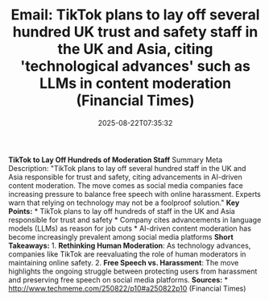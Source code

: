 ﻿---
title: "Email: TikTok plans to lay off several hundred UK trust and safety staff in the UK and Asia, citing 'technological advances' such as LLMs in content moderation (Financial Times)"
date: "2025-08-22T07:35:32"
category: "Markets"
summary: ""
slug: "email tiktok plans to lay off several hundred uk trust and s"
source_urls:
  - "http://www.techmeme.com/250822/p10#a250822p10"
seo:
  title: "Email: TikTok plans to lay off several hundred UK trust and safety staff in the UK and Asia, citing 'technological advances' such as LLMs in content moderation (Financial Times) | Hash n Hedge"
  description: ""
  keywords: ["news", "markets", "brief"]
---
**TikTok to Lay Off Hundreds of Moderation Staff**  Summary Meta Description: "TikTok plans to lay off several hundred staff in the UK and Asia responsible for trust and safety, citing advancements in AI-driven content moderation. The move comes as social media companies face increasing pressure to balance free speech with online harassment. Experts warn that relying on technology may not be a foolproof solution."  **Key Points:**  * TikTok plans to lay off hundreds of staff in the UK and Asia responsible for trust and safety * Company cites advancements in language models (LLMs) as reason for job cuts * AI-driven content moderation has become increasingly prevalent among social media platforms  **Short Takeaways:**  1. **Rethinking Human Moderation**: As technology advances, companies like TikTok are reevaluating the role of human moderators in maintaining online safety. 2. **Free Speech vs. Harassment**: The move highlights the ongoing struggle between protecting users from harassment and preserving free speech on social media platforms.  **Sources:**  * http://www.techmeme.com/250822/p10#a250822p10 (Financial Times) 
